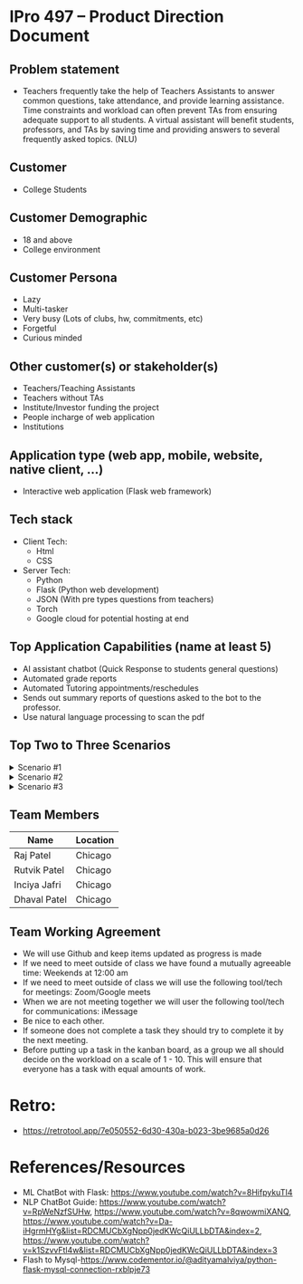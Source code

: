 # IPro 497 – Product Direction Document

## Problem statement
* Teachers frequently take the help of Teachers Assistants to answer common questions, take attendance, and provide learning assistance. Time constraints and workload can often prevent TAs from ensuring adequate support to all students. A virtual assistant will benefit students, professors, and TAs by saving time and providing answers to several frequently asked topics. (NLU)

## Customer
* College Students

## Customer Demographic
* 18 and above
* College environment

## Customer Persona
* Lazy
* Multi-tasker 
* Very busy (Lots of clubs, hw, commitments, etc)
* Forgetful 
* Curious minded

## Other customer(s) or stakeholder(s)
* Teachers/Teaching Assistants
* Teachers without TAs
* Institute/Investor funding the project
* People incharge of web application
* Institutions

## Application type (web app, mobile, website, native client, …)
* Interactive web application (Flask web framework)

## Tech stack 
* Client Tech:
  * Html
  * CSS
* Server Tech:
  * Python
  * Flask (Python web development)
  * JSON (With pre types questions from teachers)
  * Torch
  * Google cloud for potential hosting at end

## Top Application Capabilities (name at least 5)
* AI assistant chatbot (Quick Response to students general questions)
* Automated grade reports
* Automated Tutoring appointments/reschedules
* Sends out summary reports of questions asked to the bot to the professor.
* Use natural language processing to scan the pdf 

## Top Two to Three Scenarios

<details>
           <summary>Scenario #1</summary>
           <p>Mike who is an undergraduate student, needs some help with his physics class. He becomes very confused by the material and attempts to contact the TA. The TA is swamped with questions, and Mike receives an email from her promising to respond to all emails as soon as she can. Not hearing back after 24 hours, he decides to use the AI chat bot to help him understand the physics material. The bot provides the student with general help and resources a student can checkout to help with the different hw's and projects.</p>
         </details>


<details>
           <summary>Scenario #2</summary>
           <p>John an undergraduate student has fallen behind in his course after missing a couple of lectures due to COVID. He hasn't been able to attend TA office hours because he is taking other online classes at the same time. As a result, he can use the AI chat bot to catch up on some general questions. Also John notices that the chat bot has not been responsive in terms of some difficult questions asked by the student. This is where John dosen't have to worry about it becuase the bot will automatically save his questions and display it to the professors and TA's user portal.</p>
         </details>


<details>
           <summary>Scenario #3</summary>
           <p>Professor Wick is ill and needs to take some time off from work. The chabot website can has a tab where the professor can upload the questions/resoources for the chat bot. As a result, the AI chat bot will be able to help the students with the latest lectures with the class materials from the bot.</p>
         </details>



## Team Members

Name          |  Location  |  
------------- | ---------- | 
Raj Patel     |  Chicago   |
Rutvik Patel  |  Chicago   |
Inciya Jafri  |  Chicago   |
Dhaval Patel  |  Chicago   |


## Team Working Agreement

* We will use Github and keep items updated as progress is made
* If we need to meet outside of class we have found a mutually agreeable time: Weekends at 12:00 am
* If we need to meet outside of class we will use the following tool/tech for meetings: Zoom/Google meets
* When we are not meeting together we will user the following tool/tech for communications: iMessage 
* Be nice to each other.
* If someone does not complete a task they should try to complete it by the next meeting.
* Before putting up a task in the kanban board, as a group we all should decide on the workload on a scale of 1 - 10. This will ensure that everyone has a task with equal amounts of work.

# Retro:
* https://retrotool.app/7e050552-6d30-430a-b023-3be9685a0d26

# References/Resources
* ML ChatBot with Flask: https://www.youtube.com/watch?v=8HifpykuTI4
* NLP ChatBot Guide: https://www.youtube.com/watch?v=RpWeNzfSUHw, https://www.youtube.com/watch?v=8qwowmiXANQ, https://www.youtube.com/watch?v=Da-iHgrmHYg&list=RDCMUCbXgNpp0jedKWcQiULLbDTA&index=2, https://www.youtube.com/watch?v=k1SzvvFtl4w&list=RDCMUCbXgNpp0jedKWcQiULLbDTA&index=3
* Flash to Mysql-https://www.codementor.io/@adityamalviya/python-flask-mysql-connection-rxblpje73 
